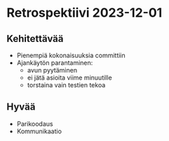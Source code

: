 # Retrospektiivi 2023-12-01

## Kehitettävää

-   Pienempiä kokonaisuuksia committiin
-   Ajankäytön parantaminen:
    -   avun pyytäminen
    -   ei jätä asioita viime minuutille
    -   torstaina vain testien tekoa

## Hyvää

-   Parikoodaus
-   Kommunikaatio
